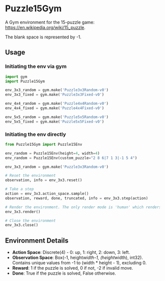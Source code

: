# Puzzle15Gym

A Gym environment for the 15-puzzle game: https://en.wikipedia.org/wiki/15_puzzle.

The blank space is represented by -1.

## Usage

### Initiating the env via gym

```python
import gym
import Puzzle15Gym

env_3x3_random = gym.make('Puzzle3x3Random-v0')
env_3x3_fixed = gym.make('Puzzle3x3Fixed-v0')

env_4x4_random = gym.make('Puzzle4x4Random-v0')
env_4x4_fixed = gym.make('Puzzle4x4Fixed-v0')

env_5x5_random = gym.make('Puzzle5x5Random-v0')
env_5x5_fixed = gym.make('Puzzle5x5Fixed-v0')
```

### Initiating the env directly

```python
from Puzzle15Gym import Puzzle15Env

env_random = Puzzle15Env(height=4, width=4)
env_random = Puzzle15Env(custom_puzzle="2 8 6|7 1 3|-1 5 4")
```

```python
env_3x3_random = gym.make('Puzzle3x3Random-v0')

# Reset the environment
observation, info = env_3x3.reset()

# Take a step
action = env_3x3.action_space.sample()
observation, reward, done, truncated, info = env_3x3.step(action)

# Render the environment. The only render mode is 'human' which renders visual output.
env_3x3.render()

# Close the environment
env_3x3.close()
```

## Environment Details

- **Action Space**: Discrete(4) - 0: up, 1: right, 2: down, 3: left.
- **Observation Space**: Box(-1, height*width-1, (height*width), int32).
Contains unique values from -1 to (width * height - 1), excluding 0.
- **Reward**: 1 if the puzzle is solved, 0 if not, -2 if invalid move.
- **Done**: True if the puzzle is solved, False otherwise.